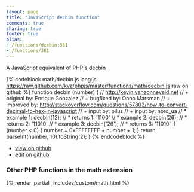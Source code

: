 ```yaml
---
layout: page
title: "JavaScript decbin function"
comments: true
sharing: true
footer: true
alias:
- /functions/decbin:381
- /functions/381
---
```

<!-- Generated by Rakefile:build -->
A JavaScript equivalent of PHP's decbin

{% codeblock math/decbin.js lang:js https://raw.github.com/kvz/phpjs/master/functions/math/decbin.js raw on github %}
function decbin (number) {
    // http://kevin.vanzonneveld.net
    // +   original by: Enrique Gonzalez
    // +   bugfixed by: Onno Marsman
    // +   improved by: http://stackoverflow.com/questions/57803/how-to-convert-decimal-to-hex-in-javascript
    // +   input by: pilus
    // +   input by: nord_ua
    // *     example 1: decbin(12);
    // *     returns 1: '1100'
    // *     example 2: decbin(26);
    // *     returns 2: '11010'
    // *     example 3: decbin('26');
    // *     returns 3: '11010'
    if (number < 0) {
        number = 0xFFFFFFFF + number + 1;
    }
    return parseInt(number, 10).toString(2);
}
{% endcodeblock %}

 - [view on github](https://github.com/kvz/phpjs/blob/master/functions/math/decbin.js)
 - [edit on github](https://github.com/kvz/phpjs/edit/master/functions/math/decbin.js)

### Other PHP functions in the math extension
{% render_partial _includes/custom/math.html %}
